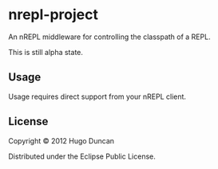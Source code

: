 # nrepl-project

An nREPL middleware for controlling the classpath of a REPL.

This is still alpha state.

## Usage

Usage requires direct support from your nREPL client.

## License

Copyright © 2012 Hugo Duncan

Distributed under the Eclipse Public License.
